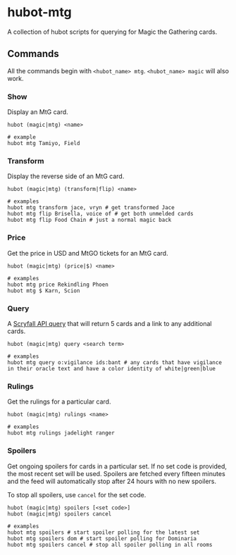 hubot-mtg
=========

A collection of hubot scripts for querying for Magic the Gathering cards.

## Commands

All the commands begin with `<hubot_name> mtg`. `<hubot_name> magic` will also work.


### Show

Display an MtG card.

```
hubot (magic|mtg) <name>

# example
hubot mtg Tamiyo, Field
```

### Transform

Display the reverse side of an MtG card.

```
hubot (magic|mtg) (transform|flip) <name>

# examples
hubot mtg transform jace, vryn # get transformed Jace
hubot mtg flip Brisella, voice of # get both unmelded cards
hubot mtg flip Food Chain # just a normal magic back
```

### Price

Get the price in USD and MtGO tickets for an MtG card.

```
hubot (magic|mtg) (price|$) <name>

# examples
hubot mtg price Rekindling Phoen
hubot mtg $ Karn, Scion
```

### Query

A [Scryfall API query](https://scryfall.com/docs/reference) that will return 5 cards and a link to any additional cards.

```
hubot (magic|mtg) query <search term>

# examples
hubot mtg query o:vigilance ids:bant # any cards that have vigilance in their oracle text and have a color identity of white|green|blue
```

### Rulings

Get the rulings for a particular card.

```
hubot (magic|mtg) rulings <name>

# examples
hubot mtg rulings jadelight ranger
```

### Spoilers

Get ongoing spoilers for cards in a particular set. If no set code is provided, the most recent set will be used. Spoilers are fetched every fifteen minutes and the feed will automatically stop after 24 hours with no new spoilers. 

To stop all spoilers, use `cancel` for the set code.

```
hubot (magic|mtg) spoilers [<set code>] 
hubot (magic|mtg) spoilers cancel

# examples
hubot mtg spoilers # start spoiler polling for the latest set
hubot mtg spoilers dom # start spoiler polling for Dominaria
hubot mtg spoilers cancel # stop all spoiler polling in all rooms
```
